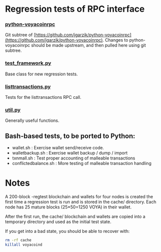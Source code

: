 Regression tests of RPC interface
=================================

### [python-voyacoinrpc](https://github.com/jgarzik/python-voyacoinrpc)
Git subtree of [https://github.com/jgarzik/python-voyacoinrpc](https://github.com/jgarzik/python-voyacoinrpc).
Changes to python-voyacoinrpc should be made upstream, and then
pulled here using git subtree.

### [test_framework.py](test_framework.py)
Base class for new regression tests.

### [listtransactions.py](listtransactions.py)
Tests for the listtransactions RPC call.

### [util.py](util.sh)
Generally useful functions.

Bash-based tests, to be ported to Python:
-----------------------------------------
- wallet.sh : Exercise wallet send/receive code.
- walletbackup.sh : Exercise wallet backup / dump / import
- txnmall.sh : Test proper accounting of malleable transactions
- conflictedbalance.sh : More testing of malleable transaction handling

Notes
=====

A 200-block -regtest blockchain and wallets for four nodes
is created the first time a regression test is run and
is stored in the cache/ directory. Each node has 25 mature
blocks (25*50=1250 VOYA) in their wallet.

After the first run, the cache/ blockchain and wallets are
copied into a temporary directory and used as the initial
test state.

If you get into a bad state, you should be able
to recover with:

```bash
rm -rf cache
killall voyacoind
```
